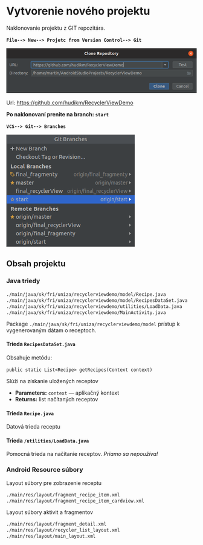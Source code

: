 # Vytvorenie nového projektu

Naklonovanie projektu z GIT repozitára. 

**`File--> New--> Projetc from Version Control--> Git`**

![](img/git_clone.png)

Url: <https://github.com/hudikm/RecyclerViewDemo>

**Po naklonovaní prenite na branch: `start`**

**`VCS--> Git--> Branches`**

![](img/git_branch.png)

## Obsah projektu

### Java triedy

```
./main/java/sk/fri/uniza/recyclerviewdemo/model/Recipe.java
./main/java/sk/fri/uniza/recyclerviewdemo/model/RecipesDataSet.java
./main/java/sk/fri/uniza/recyclerviewdemo/utilities/LoadData.java
./main/java/sk/fri/uniza/recyclerviewdemo/MainActivity.java
```

Package `./main/java/sk/fri/uniza/recyclerviewdemo/model` prístup k vygenerovaným dátam o receptoch.

#### Trieda `RecipesDataSet.java`

Obsahuje metódu: 

`public static List<Recipe> getRecipes(Context context)`

Slúži na získanie uložených receptov

 * **Parameters:** `context` — aplikačný kontext
 * **Returns:** list načítaných receptov

#### Trieda `Recipe.java`

Datová trieda receptu

#### Trieda `/utilities/LoadData.java`

Pomocná trieda na načítanie receptov. *Priamo sa nepoužíva!*

### Android Resource súbory

Layout súbory pre zobrazenie receptu

```
./main/res/layout/fragment_recipe_item.xml
./main/res/layout/fragment_recipe_item_cardview.xml
```
Layout súbory aktivit a fragmentov

```
./main/res/layout/fragment_detail.xml
./main/res/layout/recycler_list_layout.xml
./main/res/layout/main_layout.xml
```


